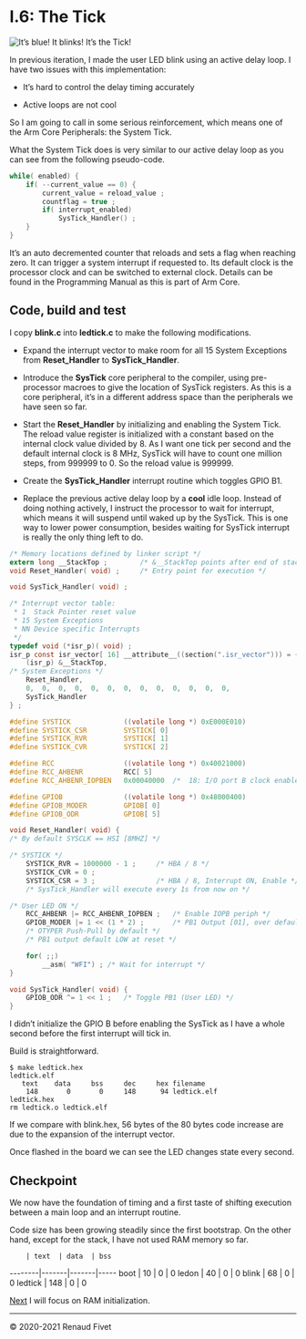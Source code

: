 # I.6: The Tick

![It’s blue! It blinks! It’s the Tick!](https://warehouse.motd.org/wp-content/uploads/2020/11/tick.png)

In previous iteration, I made the user LED blink using an active delay
loop. I have two issues with this implementation:

- It’s hard to control the delay timing accurately

- Active loops are not cool

So I am going to call in some serious reinforcement, which means one of
the Arm Core Peripherals: the System Tick.

What the System Tick does is very similar to our active delay loop as
you can see from the following pseudo-code.

```c
while( enabled) {
    if( --current_value == 0) {
        current_value = reload_value ;
        countflag = true ;
        if( interrupt_enabled)
            SysTick_Handler() ;
    }
}
```

It’s an auto decremented counter that reloads and sets a flag when
reaching zero. It can trigger a system interrupt if requested to. Its
default clock is the processor clock and can be switched to external
clock. Details can be found in the Programming Manual as this is part of
Arm Core.

## Code, build and test

I copy **blink.c** into **ledtick.c** to make the following
modifications.

- Expand the interrupt vector to make room for all 15 System Exceptions
from **Reset_Handler** to **SysTick_Handler**.

- Introduce the **SysTick** core peripheral to the compiler, using
pre-processor macroes to give the location of SysTick registers. As this
is a core peripheral, it’s in a different address space than the
peripherals we have seen so far.

- Start the **Reset_Handler** by initializing and enabling the System
Tick. The reload value register is initialized with a constant based on
the internal clock value divided by 8. As I want one tick per second and
the default internal clock is 8 MHz, SysTick will have to count one
million steps, from 999999 to 0. So the reload value is 999999.

- Create the **SysTick_Handler** interrupt routine which toggles GPIO
B1.

- Replace the previous active delay loop by a **cool** idle loop.
Instead of doing nothing actively, I instruct the processor to wait for
interrupt, which means it will suspend until waked up by the SysTick.
This is one way to lower power consumption, besides waiting for SysTick
interrupt is really the only thing left to do.

```c
/* Memory locations defined by linker script */
extern long __StackTop ;        /* &__StackTop points after end of stack */
void Reset_Handler( void) ;     /* Entry point for execution */

void SysTick_Handler( void) ;

/* Interrupt vector table:
 * 1  Stack Pointer reset value
 * 15 System Exceptions
 * NN Device specific Interrupts
 */
typedef void (*isr_p)( void) ;
isr_p const isr_vector[ 16] __attribute__((section(".isr_vector"))) = {
    (isr_p) &__StackTop,
/* System Exceptions */
    Reset_Handler,
    0,  0,  0,  0,  0,  0,  0,  0,  0,  0,  0,  0,  0,
    SysTick_Handler
} ;

#define SYSTICK             ((volatile long *) 0xE000E010)
#define SYSTICK_CSR         SYSTICK[ 0]
#define SYSTICK_RVR         SYSTICK[ 1]
#define SYSTICK_CVR         SYSTICK[ 2]

#define RCC                 ((volatile long *) 0x40021000)
#define RCC_AHBENR          RCC[ 5]
#define RCC_AHBENR_IOPBEN   0x00040000  /*  18: I/O port B clock enable */

#define GPIOB               ((volatile long *) 0x48000400)
#define GPIOB_MODER         GPIOB[ 0]
#define GPIOB_ODR           GPIOB[ 5]

void Reset_Handler( void) {
/* By default SYSCLK == HSI [8MHZ] */

/* SYSTICK */
    SYSTICK_RVR = 1000000 - 1 ;     /* HBA / 8 */
    SYSTICK_CVR = 0 ;
    SYSTICK_CSR = 3 ;               /* HBA / 8, Interrupt ON, Enable */
    /* SysTick_Handler will execute every 1s from now on */

/* User LED ON */
    RCC_AHBENR |= RCC_AHBENR_IOPBEN ;   /* Enable IOPB periph */
    GPIOB_MODER |= 1 << (1 * 2) ;       /* PB1 Output [01], over default 00 */
    /* OTYPER Push-Pull by default */
    /* PB1 output default LOW at reset */

    for( ;;)
        __asm( "WFI") ; /* Wait for interrupt */
}

void SysTick_Handler( void) {
    GPIOB_ODR ^= 1 << 1 ;   /* Toggle PB1 (User LED) */
}
```

I didn’t initialize the GPIO B before enabling the SysTick as I have a
whole second before the first interrupt will tick in.

Build is straightforward.

```
$ make ledtick.hex
ledtick.elf
   text    data     bss     dec     hex filename
    148       0       0     148      94 ledtick.elf
ledtick.hex
rm ledtick.o ledtick.elf
```

If we compare with blink.hex, 56 bytes of the 80 bytes code increase are
due to the expansion of the interrupt vector.

Once flashed in the board we can see the LED changes state every second.

## Checkpoint

We now have the foundation of timing and a first taste of shifting
execution between a main loop and an interrupt routine.

Code size has been growing steadily since the first bootstrap. On the
other hand, except for the stack, I have not used RAM memory so far.

        | text  | data  | bss
--------|-------|-------|-----
boot	| 10	| 0		| 0
ledon	| 40	| 0		| 0
blink	| 68	| 0		| 0
ledtick | 148	| 0		| 0

[Next](https://warehouse.motd.org/?page_id=273) I will focus on RAM
initialization.

___
© 2020-2021 Renaud Fivet
